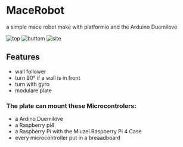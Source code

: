 # MaceRobot
a simple mace robot make with platformio and the Arduino Duemilove


![top](https://github.com/Ztirom45MaceRobot/top.png)
![buttom](https://github.com/Ztirom45MaceRobot/buttom.png)
![site](https://github.com/Ztirom45MaceRobot/site.png)


## Features

- wall follower
- turn 90° if a wall is in front
- turn with gyro
- modulare plate

### The plate can mount these Microcontrolers:
- a Ardino Duemilove
- a Raspberry pi4
- a Raspberry Pi with the Miuzei Raspberry Pi 4 Case
- every microcontroller put in a breaadboard
